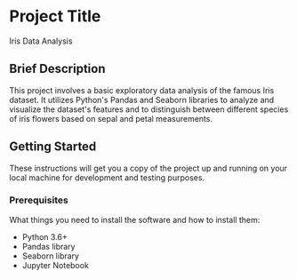 # Project Title
Iris Data Analysis

## Brief Description
This project involves a basic exploratory data analysis of the famous Iris dataset. It utilizes Python's Pandas and Seaborn libraries to analyze and visualize the dataset's features and to distinguish between different species of iris flowers based on sepal and petal measurements.

## Getting Started
These instructions will get you a copy of the project up and running on your local machine for development and testing purposes.

### Prerequisites
What things you need to install the software and how to install them:
- Python 3.6+
- Pandas library
- Seaborn library
- Jupyter Notebook


